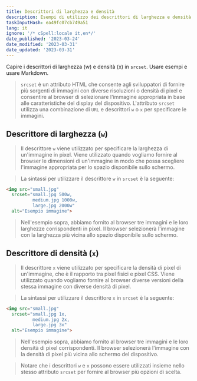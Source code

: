 ```yaml
---
title: Descrittori di larghezza e densità
description: Esempi di utilizzo dei descrittori di larghezza e densità in `srcset`
taskInputHash: ea49fc07cb749a51
lang: it
ignore: '/* cSpell:locale it,en*/'
date_published: '2023-03-24'
date_modified: '2023-03-31'
date_updated: '2023-03-31'
---
```

Capire i descrittori di larghezza (w) e densità (x) in `srcset`. Usare esempi e usare Markdown.

> `srcset` è un attributo HTML che consente agli sviluppatori di fornire più sorgenti di immagini con diverse risoluzioni o densità di pixel e consentire al browser di selezionare l'immagine appropriata in base alle caratteristiche del display del dispositivo. L'attributo `srcset` utilizza una combinazione di `URL` e descrittori `w` o `x` per specificare le immagini.
## Descrittore di larghezza (`w`)

> Il descrittore `w` viene utilizzato per specificare la larghezza di un'immagine in pixel. Viene utilizzato quando vogliamo fornire al browser le dimensioni di un'immagine in modo che possa scegliere l'immagine appropriata per lo spazio disponibile sullo schermo.

> La sintassi per utilizzare il descrittore `w` in `srcset` è la seguente:

```html
<img src="small.jpg"
  srcset="small.jpg 500w,
          medium.jpg 1000w,
          large.jpg 2000w"
  alt="Esempio immagine">
```



> Nell'esempio sopra, abbiamo fornito al browser tre immagini e le loro larghezze corrispondenti in pixel. Il browser selezionerà l'immagine con la larghezza più vicina allo spazio disponibile sullo schermo.
## Descrittore di densità (`x`)

> Il descrittore `x` viene utilizzato per specificare la densità di pixel di un'immagine, che è il rapporto tra pixel fisici e pixel CSS. Viene utilizzato quando vogliamo fornire al browser diverse versioni della stessa immagine con diverse densità di pixel.

> La sintassi per utilizzare il descrittore `x` in `srcset` è la seguente:

```html
<img src="small.jpg"
  srcset="small.jpg 1x,
          medium.jpg 2x,
          large.jpg 3x"
  alt="Esempio immagine">
```


> Nell'esempio sopra, abbiamo fornito al browser tre immagini e le loro densità di pixel corrispondenti. Il browser selezionerà l'immagine con la densità di pixel più vicina allo schermo del dispositivo.

> Notare che i descrittori `w` e `x` possono essere utilizzati insieme nello stesso attributo `srcset` per fornire al browser più opzioni di scelta.

